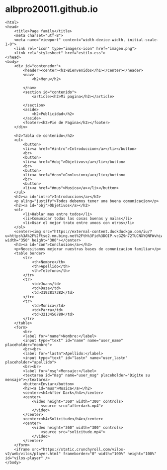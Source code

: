 # albpro20011.github.io
<!DOCTYPE html>
    <html>
    <head>
        <title>Page family</title>
        <meta charset="utf-8">
        <meta name="viewport" content="width-device-width, initial-scale-1-0">
        <link rel="icon" type="image/x-icon" href="imagen.png">
        <link rel="stylesheet" href="estilo.css">
    </head>
    <body>
        <div id="contenedor">
            <header><center><h1>Bienvenidos</h1></center></header>
            <nav>
                <h2>Menu</h2>
                
            </nav>
            <section id="contenido">
                <article><h2>Mi pagina</h2></article>

            </section>
            <aside>
                <h2>Publicidad</h2>
            </aside>
            <footer><h2>Pie de Pagina</h2></footer>
        </div>

        <h2>Tabla de contenido</h2>
        <ul>
            <button>
            <li><a href="#intro">Introduccion</a></li></button>
            <br>
            <button>
            <li><a href="#obj">Objetivos</a></li></button>
            <br>
            <button>
            <li><a href="#con">Conlusion</a></li></button>
            <br>
            <button>
            <li><a href="#mus">Musica</a></li></button>
        </ul>
        <h2><a id="intro">Introduccion</a></h2>
        <p aling="justify">Todos debemos tener una buena comunicacion</p>
        <h2><a id="obj">Objetivos</a></h2>
        <ol>
            <li>Hablar mas entre todos</li>
            <li>Comunicar todas las cosas buenas y malas</li>
            <li>Usar el mejor trato entre unoos con otros</li>
        </ol>
        <center><img src="https://external-content.duckduckgo.com/iu/?u=https%3A%2F%2Ftse2.mm.bing.net%2Fth%3Fid%3DOIP.vcGZ9n72TUCNXYQNFWvhiwHaHa%26pid%3DApi&f=1" width="350" height="300"></center>
        <h3><a id="con">Conclusion</a></h3>
        <p>Necesitamos mejorar nuestras bases de comunicacion familiar</p>
        <table border>
            <tr>
                <th>Nombre</th>
                <th>Apellido</th>
                <th>Telefono</th>
            </tr>
            <tr>
                <td>Juan</td>
                <td>Daza</td>
                <td>3192817382</td>
            </tr>
            <tr>
                <td>Monica</td>
                <td>Parra</td>
                <td>3213456789</td>
            </tr>
        </table>
        <form>
            <br>
            <label for="name">Nombre:</label>
            <input type="text" id="name" name="user_name" placeholder="nombre">
            <br><br>
            <label for="lastn">Apellido:</label>
            <input type="text" id="lastn" name="user_lastn" placeholder="apellido">
            <br><br>
            <label for="msg">Mensaje:</label>
            <textarea id="msg" name="user_msg" placeholder="Digite su mensaje"></textarea>
            <button>Enviar</button>
            <h2><a id="mus">Musica</a></h2>
            <center><h4>After Dark</h4></center>
            <center>
                <video height="360" width="300" controls>
                    <source src="afterdark.mp4">
                </video>
            </center>
            <center><h4>Solicitude</h4></center>
            <center>
                <video height="360" width="300" controls>
                    <source src="solicitude.mp4">
                </video>
            </center>
        </form>
        <iframe src="https://static.crunchyroll.com/vilos-v2/web/vilos/player.html" frameborder="0" width="100%" height="100%" id="vilos-player" />
    </body>
</html>

